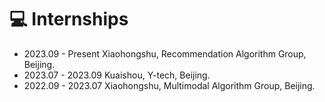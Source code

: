 # 💻 Internships

- 2023.09 - Present Xiaohongshu, Recommendation Algorithm Group, Beijing.
- 2023.07 - 2023.09 Kuaishou, Y-tech, Beijing.
- 2022.09 - 2023.07 Xiaohongshu, Multimodal Algorithm Group, Beijing.